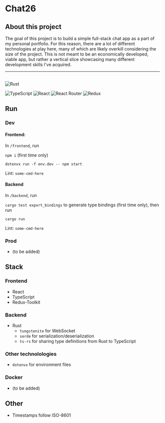 # Chat26

## About this project
The goal of this project is to build a simple full-stack chat app as a part of my personal portfolio. For this reason, there are a lot of different technologies at play here, many of which are likely overkill considering the size of the project. This is not meant to be an economically developed, viable app, but rather a vertical slice showcasing many different development skills I've acquired.

---
\
![Rust](https://img.shields.io/badge/rust-%23000000.svg?style=for-the-badge&logo=rust&logoColor=white)

![TypeScript](https://img.shields.io/badge/typescript-%23007ACC.svg?style=for-the-badge&logo=typescript&logoColor=white)
![React](https://img.shields.io/badge/react-%2320232a.svg?style=for-the-badge&logo=react&logoColor=%2361DAFB)
![React Router](https://img.shields.io/badge/React_Router-CA4245?style=for-the-badge&logo=react-router&logoColor=white)
![Redux](https://img.shields.io/badge/redux-%23593d88.svg?style=for-the-badge&logo=redux&logoColor=white)

## Run
### Dev
#### Frontend:
 In `/frontend`, run 

`npm i` (first time only)

`dotenvx run -f env.dev -- npm start`

Lint: `some-cmd-here`

#### Backend
 In `/backend`, run
 
`cargo test export_bindings` 
to generate type bindings (first time only), then run

 `cargo run`

Lint: `some-cmd-here`

### Prod
- (to be added)
## Stack


### Frontend
- React
- TypeScript
- Redux-Toolkit

### Backend

- Rust
    * `tungstenite` for WebSocket
    * `serde` for serialization/deserialization
    * `ts-rs` for sharing type definitions from Rust to TypeScript


### Other technolologies
 - `dotenvx` for environment files

### Docker
- (to be added)

## Other
- Timestamps follow ISO-8601